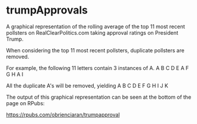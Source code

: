 # trumpApprovals
A graphical representation of the rolling average of the top 11 most recent pollsters on RealClearPolitics.com taking approval ratings on President Trump.

When considering the top 11 most recent pollsters, duplicate pollsters are removed. 

For example, the following 11 letters contain 3 instances of A. 
A
B
C
D
E
A
F
G
H
A
I

All the duplicate A's will be removed, yielding
A
B
C
D
E
F
G
H
I
J
K

The output of this graphical representation can be seen at the bottom of the page on RPubs:

https://rpubs.com/obrienciaran/trumpapproval
